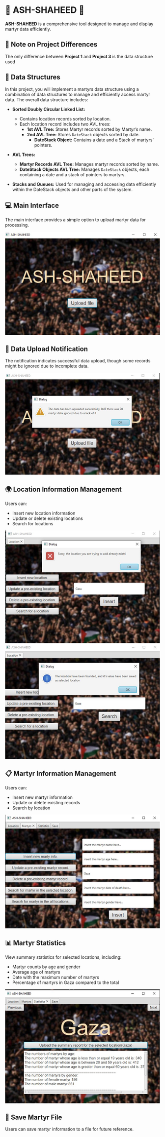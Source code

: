 # 🌟 ASH-SHAHEED 🌟

**ASH-SHAHEED** is a comprehensive tool designed to manage and display martyr data efficiently. 

## 📝 Note on Project Differences

The only difference between **Project 1** and **Project 3** is the data structure used

## 🔧 Data Structures

In this project, you will implement a martyrs data structure using a combination of data structures to manage and efficiently access martyr data. The overall data structure includes:

- **Sorted Doubly Circular Linked List:** 
  - Contains location records sorted by location.
  - Each location record includes two AVL trees:
    - **1st AVL Tree:** Stores Martyr records sorted by Martyr’s name.
    - **2nd AVL Tree:** Stores `DateStack` objects sorted by date.
      - **DateStack Object:** Contains a date and a Stack of martyrs' pointers.

- **AVL Trees:**
  - **Martyr Records AVL Tree:** Manages martyr records sorted by name.
  - **DateStack Objects AVL Tree:** Manages `DateStack` objects, each containing a date and a stack of pointers to martyrs.

- **Stacks and Queues:** Used for managing and accessing data efficiently within the DateStack objects and other parts of the system.

## 💻 Main Interface

The main interface provides a simple option to upload martyr data for processing.

![Main Interface](ThirdProject_Martys/src/Resources/1.jpg)

## 🚨 Data Upload Notification

The notification indicates successful data upload, though some records might be ignored due to incomplete data.

![Upload Notification](ThirdProject_Martys/src/Resources/2.jpg)

## 🌍 Location Information Management

Users can:

- Insert new location information
- Update or delete existing locations
- Search for locations

![Location Management](ThirdProject_Martys/src/Resources/3.jpg)
![Location Management](ThirdProject_Martys/src/Resources/4.jpg)

## 📋 Martyr Information Management

Users can:

- Insert new martyr information
- Update or delete existing records
- Search by location

![Martyr Management](ThirdProject_Martys/src/Resources/5.jpg)

## 📊 Martyr Statistics

View summary statistics for selected locations, including:

- Martyr counts by age and gender
- Average age of martyrs
- Date with the maximum number of martyrs
- Percentage of martyrs in Gaza compared to the total

![Martyr Statistics](ThirdProject_Martys/src/Resources/6.jpg)

## 💾 Save Martyr File

Users can save martyr information to a file for future reference.
